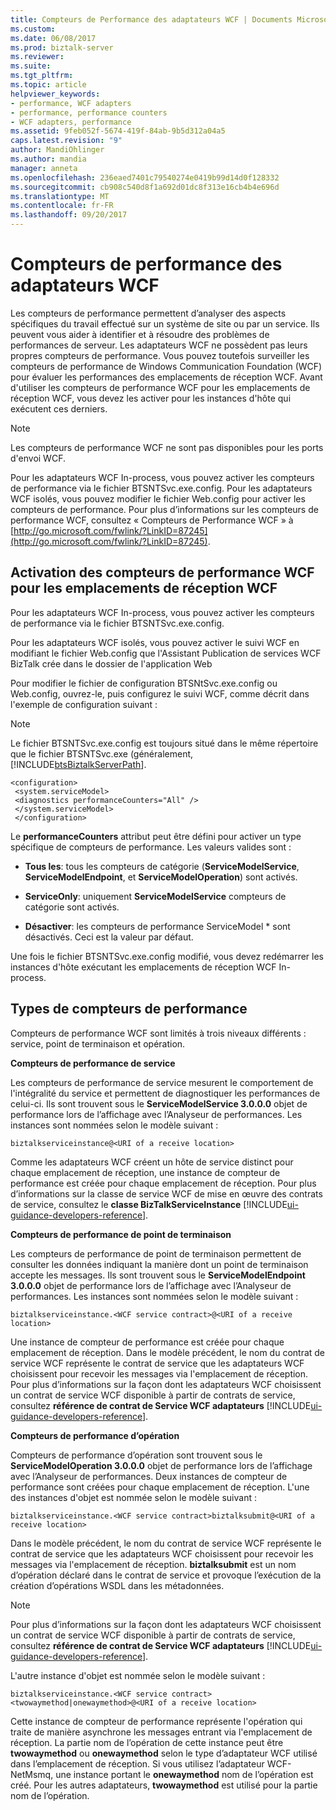 ```yaml
---
title: Compteurs de Performance des adaptateurs WCF | Documents Microsoft
ms.custom: 
ms.date: 06/08/2017
ms.prod: biztalk-server
ms.reviewer: 
ms.suite: 
ms.tgt_pltfrm: 
ms.topic: article
helpviewer_keywords:
- performance, WCF adapters
- performance, performance counters
- WCF adapters, performance
ms.assetid: 9feb052f-5674-419f-84ab-9b5d312a04a5
caps.latest.revision: "9"
author: MandiOhlinger
ms.author: mandia
manager: anneta
ms.openlocfilehash: 236eaed7401c79540274e0419b99d14d0f128332
ms.sourcegitcommit: cb908c540d8f1a692d01dc8f313e16cb4b4e696d
ms.translationtype: MT
ms.contentlocale: fr-FR
ms.lasthandoff: 09/20/2017
---
```

# <a name="wcf-adapters-performance-counters"></a>Compteurs de performance des adaptateurs WCF
Les compteurs de performance permettent d’analyser des aspects spécifiques du travail effectué sur un système de site ou par un service. Ils peuvent vous aider à identifier et à résoudre des problèmes de performances de serveur. Les adaptateurs WCF ne possèdent pas leurs propres compteurs de performance. Vous pouvez toutefois surveiller les compteurs de performance de Windows Communication Foundation (WCF) pour évaluer les performances des emplacements de réception WCF. Avant d'utiliser les compteurs de performance WCF pour les emplacements de réception WCF, vous devez les activer pour les instances d'hôte qui exécutent ces derniers.  
  
> [!NOTE]
>  Les compteurs de performance WCF ne sont pas disponibles pour les ports d'envoi WCF.  
  
 Pour les adaptateurs WCF In-process, vous pouvez activer les compteurs de performance via le fichier BTSNTSvc.exe.config. Pour les adaptateurs WCF isolés, vous pouvez modifier le fichier Web.config pour activer les compteurs de performance. Pour plus d’informations sur les compteurs de performance WCF, consultez « Compteurs de Performance WCF » à [http://go.microsoft.com/fwlink/?LinkID=87245](http://go.microsoft.com/fwlink/?LinkID=87245).  
  
## <a name="enabling-the-wcf-performance-counters-for-the-wcf-receive-locations"></a>Activation des compteurs de performance WCF pour les emplacements de réception WCF  
 Pour les adaptateurs WCF In-process, vous pouvez activer les compteurs de performance via le fichier BTSNTSvc.exe.config.  
  
 Pour les adaptateurs WCF isolés, vous pouvez activer le suivi WCF en modifiant le fichier Web.config que l'Assistant Publication de services WCF BizTalk crée dans le dossier de l'application Web  
  
 Pour modifier le fichier de configuration BTSNtSvc.exe.config ou Web.config, ouvrez-le, puis configurez le suivi WCF, comme décrit dans l'exemple de configuration suivant :  
  
> [!NOTE]
>  Le fichier BTSNTSvc.exe.config est toujours situé dans le même répertoire que le fichier BTSNTSvc.exe (généralement, [!INCLUDE[btsBiztalkServerPath](../includes/btsbiztalkserverpath-md.md)].  
  
```  
<configuration>  
 <system.serviceModel>  
 <diagnostics performanceCounters="All" />  
 </system.serviceModel>  
 </configuration>  
```  
  
 Le **performanceCounters** attribut peut être défini pour activer un type spécifique de compteurs de performance. Les valeurs valides sont :  
  
-   **Tous les**: tous les compteurs de catégorie (**ServiceModelService**, **ServiceModelEndpoint**, et **ServiceModelOperation**) sont activés.  
  
-   **ServiceOnly**: uniquement **ServiceModelService** compteurs de catégorie sont activés.  
  
-   **Désactiver**: les compteurs de performance ServiceModel * sont désactivés. Ceci est la valeur par défaut.  
  
 Une fois le fichier BTSNTSvc.exe.config modifié, vous devez redémarrer les instances d'hôte exécutant les emplacements de réception WCF In-process.  
  
## <a name="types-of-performance-counters"></a>Types de compteurs de performance  
 Compteurs de performance WCF sont limités à trois niveaux différents : service, point de terminaison et opération.  
  
 **Compteurs de performance de service**  
  
 Les compteurs de performance de service mesurent le comportement de l'intégralité du service et permettent de diagnostiquer les performances de celui-ci. Ils sont trouvent sous le **ServiceModelService 3.0.0.0** objet de performance lors de l’affichage avec l’Analyseur de performances. Les instances sont nommées selon le modèle suivant :  
  
```  
biztalkserviceinstance@<URI of a receive location>  
```  
  
 Comme les adaptateurs WCF créent un hôte de service distinct pour chaque emplacement de réception, une instance de compteur de performance est créée pour chaque emplacement de réception. Pour plus d’informations sur la classe de service WCF de mise en œuvre des contrats de service, consultez le **classe BizTalkServiceInstance** [!INCLUDE[ui-guidance-developers-reference](../includes/ui-guidance-developers-reference.md)]. 
  
 **Compteurs de performance de point de terminaison**  
  
 Les compteurs de performance de point de terminaison permettent de consulter les données indiquant la manière dont un point de terminaison accepte les messages. Ils sont trouvent sous le **ServiceModelEndpoint 3.0.0.0** objet de performance lors de l’affichage avec l’Analyseur de performances. Les instances sont nommées selon le modèle suivant :  
  
```  
biztalkserviceinstance.<WCF service contract>@<URI of a receive location>  
```  
  
 Une instance de compteur de performance est créée pour chaque emplacement de réception. Dans le modèle précédent, le nom du contrat de service WCF représente le contrat de service que les adaptateurs WCF choisissent pour recevoir les messages via l'emplacement de réception. Pour plus d’informations sur la façon dont les adaptateurs WCF choisissent un contrat de service WCF disponible à partir de contrats de service, consultez **référence de contrat de Service WCF adaptateurs** [!INCLUDE[ui-guidance-developers-reference](../includes/ui-guidance-developers-reference.md)].  
  
 **Compteurs de performance d’opération**  
  
 Compteurs de performance d’opération sont trouvent sous le **ServiceModelOperation 3.0.0.0** objet de performance lors de l’affichage avec l’Analyseur de performances. Deux instances de compteur de performance sont créées pour chaque emplacement de réception. L'une des instances d'objet est nommée selon le modèle suivant :  
  
```  
biztalkserviceinstance.<WCF service contract>biztalksubmit@<URI of a receive location>  
```  
  
 Dans le modèle précédent, le nom du contrat de service WCF représente le contrat de service que les adaptateurs WCF choisissent pour recevoir les messages via l'emplacement de réception. **biztalksubmit** est un nom d’opération déclaré dans le contrat de service et provoque l’exécution de la création d’opérations WSDL dans les métadonnées.  
  
> [!NOTE]
>  Pour plus d’informations sur la façon dont les adaptateurs WCF choisissent un contrat de service WCF disponible à partir de contrats de service, consultez **référence de contrat de Service WCF adaptateurs** [!INCLUDE[ui-guidance-developers-reference](../includes/ui-guidance-developers-reference.md)].
  
 L'autre instance d'objet est nommée selon le modèle suivant :  
  
```  
biztalkserviceinstance.<WCF service contract><twowaymethod|onewaymethod>@<URI of a receive location>  
```  
  
 Cette instance de compteur de performance représente l'opération qui traite de manière asynchrone les messages entrant via l'emplacement de réception. La partie nom de l’opération de cette instance peut être **twowaymethod** ou **onewaymethod** selon le type d’adaptateur WCF utilisé dans l’emplacement de réception. Si vous utilisez l’adaptateur WCF-NetMsmq, une instance portant le **onewaymethod** nom de l’opération est créé. Pour les autres adaptateurs, **twowaymethod** est utilisé pour la partie nom de l’opération.